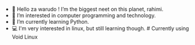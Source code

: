 - 👋 Hello za warudo ! I’m the biggest neet on this planet, rahimi.
- 👀 I’m interested in computer programming and technology.
- 🌱 I’m currently learning Python.
- 💻️ I'm very interested in linux, but still learning though. # Currently using Void Linux

<!---
rahimi-mohd/rahimi-mohd is a ✨ special ✨ repository because its `README.md` (this file) appears on your GitHub profile.
You can click the Preview link to take a look at your changes.
--->
